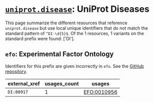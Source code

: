 # [`uniprot.disease`](https://bioregistry.io/uniprot.disease): UniProt Diseases

This page summarize the different resources that reference `uniprot.disease`
but use local unique identifiers that do not match the standard pattern of
`^DI-\d{5}$`. Of the 1 resources,
1 variants on the standard prefix were found: ['DI'].

## `efo`: Experimental Factor Ontology

Identifiers for this prefix are given incorrectly in `efo`. See the [GitHub repository](https://github.com/EBISPOT/efo/).

| external_xref   |   usages_count | usages                                              |
|-----------------|----------------|-----------------------------------------------------|
| `DI:00917`      |              1 | [EFO:0010956](http://www.ebi.ac.uk/efo/EFO_0010956) |

